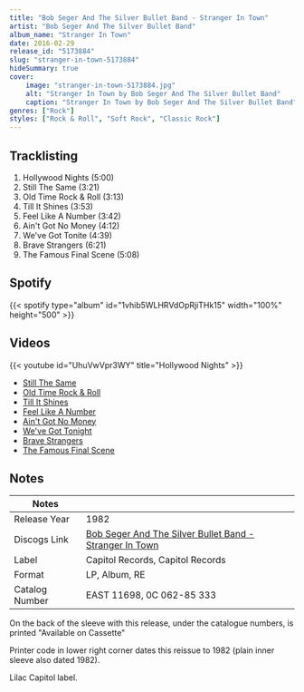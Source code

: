 ```yaml
---
title: "Bob Seger And The Silver Bullet Band - Stranger In Town"
artist: "Bob Seger And The Silver Bullet Band"
album_name: "Stranger In Town"
date: 2016-02-29
release_id: "5173884"
slug: "stranger-in-town-5173884"
hideSummary: true
cover:
    image: "stranger-in-town-5173884.jpg"
    alt: "Stranger In Town by Bob Seger And The Silver Bullet Band"
    caption: "Stranger In Town by Bob Seger And The Silver Bullet Band"
genres: ["Rock"]
styles: ["Rock & Roll", "Soft Rock", "Classic Rock"]
---
```

## Tracklisting
1. Hollywood Nights (5:00)
2. Still The Same (3:21)
3. Old Time Rock & Roll (3:13)
4. Till It Shines (3:53)
5. Feel Like A Number (3:42)
6. Ain't Got No Money (4:12)
7. We've Got Tonite (4:39)
8. Brave Strangers (6:21)
9. The Famous Final Scene (5:08)
## Spotify
{{< spotify type="album" id="1vhib5WLHRVdOpRjiTHk15" width="100%" height="500" >}}

## Videos
{{< youtube id="UhuVwVpr3WY" title="Hollywood Nights" >}}
- [Still The Same](https://www.youtube.com/watch?v=PuNXEUwIQMY)
- [Old Time Rock & Roll](https://www.youtube.com/watch?v=W1LsRShUPtY)
- [Till It Shines](https://www.youtube.com/watch?v=06MllIiuEHA)
- [Feel Like A Number](https://www.youtube.com/watch?v=XA1LJ3blITU)
- [Ain't Got No Money](https://www.youtube.com/watch?v=oxoPYOzxy_M)
- [We've Got Tonight](https://www.youtube.com/watch?v=uZQR3KqvYPc)
- [Brave Strangers](https://www.youtube.com/watch?v=l6vYnLQFtc0)
- [The Famous Final Scene](https://www.youtube.com/watch?v=9_Cqohz0188)

## Notes
| Notes          |             |
| ---------------| ----------- |
| Release Year   | 1982 |
| Discogs Link   | [Bob Seger And The Silver Bullet Band - Stranger In Town](https://www.discogs.com/release/5173884-Bob-Seger-The-Silver-Bullet-Band-Stranger-In-Town) |
| Label          | Capitol Records, Capitol Records |
| Format         | LP, Album, RE |
| Catalog Number | EAST 11698, 0C 062-85 333 |

On the back of the sleeve with this release, under the catalogue numbers, is printed "Available on Cassette"  Printer code in lower right corner dates this reissue to 1982 (plain inner sleeve also dated 1982).  Lilac Capitol label.
